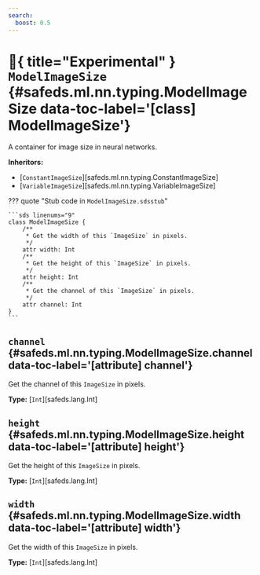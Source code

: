 ```yaml
---
search:
  boost: 0.5
---
```


# :test_tube:{ title="Experimental" } <code class="doc-symbol doc-symbol-class"></code> `ModelImageSize` {#safeds.ml.nn.typing.ModelImageSize data-toc-label='[class] ModelImageSize'}

A container for image size in neural networks.

**Inheritors:**

- [`ConstantImageSize`][safeds.ml.nn.typing.ConstantImageSize]
- [`VariableImageSize`][safeds.ml.nn.typing.VariableImageSize]

??? quote "Stub code in `ModelImageSize.sdsstub`"

    ```sds linenums="9"
    class ModelImageSize {
        /**
         * Get the width of this `ImageSize` in pixels.
         */
        attr width: Int
        /**
         * Get the height of this `ImageSize` in pixels.
         */
        attr height: Int
        /**
         * Get the channel of this `ImageSize` in pixels.
         */
        attr channel: Int
    }
    ```

## <code class="doc-symbol doc-symbol-attribute"></code> `channel` {#safeds.ml.nn.typing.ModelImageSize.channel data-toc-label='[attribute] channel'}

Get the channel of this `ImageSize` in pixels.

**Type:** [`Int`][safeds.lang.Int]

## <code class="doc-symbol doc-symbol-attribute"></code> `height` {#safeds.ml.nn.typing.ModelImageSize.height data-toc-label='[attribute] height'}

Get the height of this `ImageSize` in pixels.

**Type:** [`Int`][safeds.lang.Int]

## <code class="doc-symbol doc-symbol-attribute"></code> `width` {#safeds.ml.nn.typing.ModelImageSize.width data-toc-label='[attribute] width'}

Get the width of this `ImageSize` in pixels.

**Type:** [`Int`][safeds.lang.Int]
